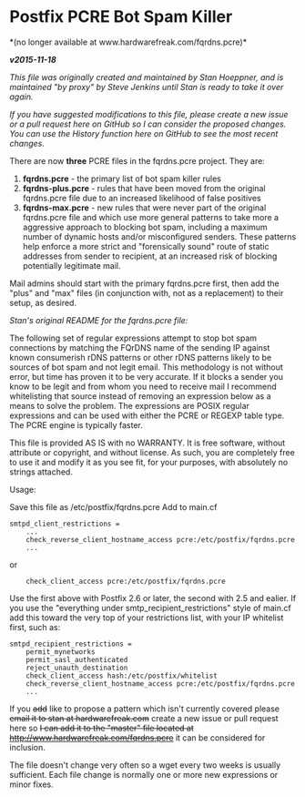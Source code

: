 <h1>Postfix PCRE Bot Spam Killer</h2>
*(no longer available at www.hardwarefreak.com/fqrdns.pcre)*

<strong><em>v2015-11-18</em></strong>

<em>This file was originally created and maintained by Stan Hoeppner, and is maintained "by proxy" by Steve Jenkins until Stan is ready to take it over again.</em>

<em>If you have suggested modifications to this file, please create a new issue or a pull request here on GitHub so I can consider the proposed changes. You can use the History function here on GitHub to see the most recent changes.</em>

There are now <strong>three</strong> PCRE files in the fqrdns.pcre project. They are:

<ol>
<li><strong>fqrdns.pcre</strong> - the primary list of bot spam killer rules</li>
<li><strong>fqrdns-plus.pcre</strong> - rules that have been moved from the original fqrdns.pcre file due to an increased likelihood of false positives</li>
<li><strong>fqrdns-max.pcre</strong> - new rules that were never part of the original fqrdns.pcre file and which use more general patterns to take more a aggressive approach to blocking bot spam, including a maximum number of dynamic hosts and/or misconfigured senders. These patterns help enforce a more strict and "forensically sound" route of static addresses from sender to recipient, at an increased risk of blocking potentially legitimate mail.</li>
</ol>

Mail admins should start with the primary fqrdns.pcre first, then add the "plus" and "max" files (in conjunction with, not as a replacement) to their setup, as desired.

<em>Stan's original README for the fqrdns.pcre file:</em>

The following set of regular expressions attempt to stop bot spam connections
by matching the FQrDNS name of the sending IP against known consumerish rDNS
patterns or other rDNS patterns likely to be sources of bot spam and not legit
email.  This methodology is not without error, but time has proven it to be very
accurate.  If it blocks a sender you know to be legit and from whom you need to
receive mail I recommend whitelisting that source instead of removing an expression
below as a means to solve the problem.  The expressions are POSIX regular
expressions and can be used with either the PCRE or REGEXP table type.  The PCRE
engine is typically faster.

This file is provided AS IS with no WARRANTY.  It is free software, without attribute
or copyright, and without license.  As such, you are completely free to use it
and modify it as you see fit, for your purposes, with absolutely no strings attached.

Usage:

Save this file as /etc/postfix/fqrdns.pcre
Add to main.cf

    smtpd_client_restrictions =
    	...
    	check_reverse_client_hostname_access pcre:/etc/postfix/fqrdns.pcre
    	...

or

    	check_client_access pcre:/etc/postfix/fqrdns.pcre

Use the first above with Postfix 2.6 or later, the second with 2.5 and ealier.  If you
use the "everything under smtp_recipient_restrictions" style of main.cf add this
toward the very top of your restrictions list, with your IP whitelist first, such as:

    smtpd_recipient_restrictions =
    	permit_mynetworks
    	permit_sasl_authenticated
    	reject_unauth_destination
    	check_client_access hash:/etc/postfix/whitelist
    	check_reverse_client_hostname_access pcre:/etc/postfix/fqrdns.pcre
    	...

If you ~~add~~ like to propose a pattern which isn't currently covered please ~~email it to stan at hardwarefreak.com~~ create a new issue or pull request here so ~~I can add it to the "master" file located at http://www.hardwarefreak.com/fqrdns.pcre~~ it can be considered for inclusion.

The file doesn't change very often so a wget every two weeks is usually sufficient.
Each file change is normally one or more new expressions or minor fixes.
